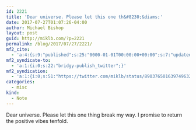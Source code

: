 ```yaml
---
id: 2221
title: 'Dear universe. Please let this one th&#8230;&diams;'
date: 2017-07-27T01:07:26-04:00
author: Michael Bishop
layout: post
guid: http://miklb.com/?p=2221
permalink: /blog/2017/07/27/2221/
mf2_cite:
  - 'a:4:{s:9:"published";s:25:"0000-01-01T00:00:00+00:00";s:7:"updated";s:25:"0000-01-01T00:00:00+00:00";s:8:"category";a:1:{i:0;s:0:"";}s:6:"author";a:0:{}}'
mf2_syndicate-to:
  - 'a:1:{i:0;s:22:"bridgy-publish_twitter";}'
mf2_syndication:
  - 'a:1:{i:0;s:51:"https://twitter.com/miklb/status/890376501639749632";}'
categories:
  - misc
kind:
  - Note
---
```

Dear universe. Please let this one thing break my way. I promise to return the positive vibes tenfold. 